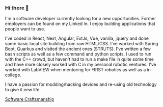 ### Hi there 👋

I'm a software developer currently looking for a new opportunities. Former employers can be found on my Linked In. I enjoy building applications that people want to use.

I've coded in React, Next, Angular, ExtJs, Vue, vanilla, jquery and done some basic local site building from raw HTML/CSS. I've worked with Spring Boot, Quarkus and visited the ancient ones (STRUTS). I've written a few bash scripts as well as a few command and python scripts. I used to run with the C++ crowd, but haven't had to run a make file in quite some time and have more closely worked with C in my personal robotic ventures. I've worked with LabVIEW when mentoring for FIRST robotics as well as a in college.

I have a passion for modding/hacking devices and re-using old technology to give it new life. 

[Software Craftsmanship](https://manifesto.softwarecraftsmanship.org/)

<!--
**UnderPenalty/UnderPenalty** is a ✨ _special_ ✨ repository because its `README.md` (this file) appears on your GitHub profile.

Here are some ideas to get you started:

- 🔭 I’m currently working on ...
- 🌱 I’m currently learning ...
- 👯 I’m looking to collaborate on ...
- 🤔 I’m looking for help with ...
- 💬 Ask me about ...
- 📫 How to reach me: ...
- 😄 Pronouns: ...
- ⚡ Fun fact: ...
-->
